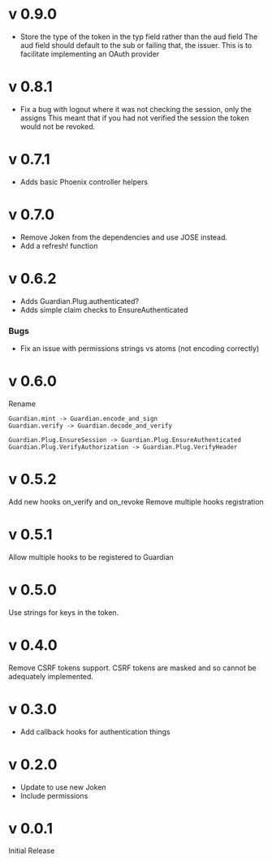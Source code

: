 # v 0.9.0

* Store the type of the token in the typ field rather than the aud field
  The aud field should default to the sub or failing that, the issuer.
  This is to facilitate implementing an OAuth provider

# v 0.8.1

* Fix a bug with logout where it was not checking the session, only the assigns
  This meant that if you had not verified the session the token would not be
  revoked.

# v 0.7.1

* Adds basic Phoenix controller helpers

# v 0.7.0

* Remove Joken from the dependencies and use JOSE instead.
* Add a refresh! function

# v 0.6.2

* Adds Guardian.Plug.authenticated?
* Adds simple claim checks to EnsureAuthenticated

### Bugs

* Fix an issue with permissions strings vs atoms (not encoding correctly)

# v 0.6.0
Rename

    Guardian.mint -> Guardian.encode_and_sign
    Guardian.verify -> Guardian.decode_and_verify

    Guardian.Plug.EnsureSession -> Guardian.Plug.EnsureAuthenticated
    Guardian.Plug.VerifyAuthorization -> Guardian.Plug.VerifyHeader

# v 0.5.2

Add new hooks on\_verify and on\_revoke
Remove multiple hooks registration

# v 0.5.1

Allow multiple hooks to be registered to Guardian

# v 0.5.0

Use strings for keys in the token.

# v 0.4.0

Remove CSRF tokens support. CSRF tokens are masked and so cannot be adequately
implemented.

# v 0.3.0

* Add callback hooks for authentication things

# v 0.2.0

* Update to use new Joken
* Include permissions

# v 0.0.1

Initial Release
